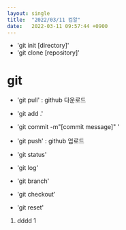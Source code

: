 ```yaml
---
layout: single
title:  "2022/03/11 컴알"
date:   2022-03-11 09:57:44 +0900
---
```



* 'git init [directory]'
* 'git clone [repository]'

# git 

* 'git pull' : github 다운로드
* 'git add .' 
* 'git commit -m"[commit message]" '
* 'git push' : github 업로드

* 'git status' 
* 'git log'

* 'git branch'
* 'git checkout'

* 'git reset' 

1.  dddd 1
